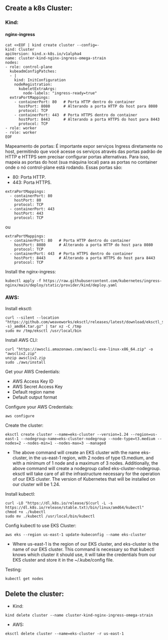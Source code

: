 ## Create a k8s Cluster:
### Kind:
#### nginx-ingress
```
cat <<EOF | kind create cluster --config=-
kind: Cluster
apiVersion: kind.x-k8s.io/v1alpha4
name: cluster-kind-nginx-ingress-omega-strain
nodes:
- role: control-plane
  kubeadmConfigPatches:
  - |
    kind: InitConfiguration
    nodeRegistration:
      kubeletExtraArgs:
        node-labels: "ingress-ready=true"
  extraPortMappings:
    - containerPort: 80   # Porta HTTP dentro do container
      hostPort: 8080      # Alterando a porta HTTP do host para 8080
      protocol: TCP
    - containerPort: 443  # Porta HTTPS dentro do container
      hostPort: 8443      # Alterando a porta HTTPS do host para 8443
      protocol: TCP
- role: worker
- role: worker
EOF
```
Mapeamento de portas:
É importante expor serviços Ingress diretamente no host, permitindo que você acesse os serviços através das portas padrão de HTTP e HTTPS sem precisar configurar portas alternativas. Para isso, mapeia as portas do host (sua máquina local) para as portas no container onde o nó control-plane está rodando. Essas portas são:
- 80: Porta HTTP.
- 443: Porta HTTPS.
```
extraPortMappings:
  - containerPort: 80
    hostPort: 80
    protocol: TCP
  - containerPort: 443
    hostPort: 443
    protocol: TCP
```
ou
```
extraPortMappings:
  - containerPort: 80   # Porta HTTP dentro do container
    hostPort: 8080      # Alterando a porta HTTP do host para 8080
    protocol: TCP
  - containerPort: 443  # Porta HTTPS dentro do container
    hostPort: 8443      # Alterando a porta HTTPS do host para 8443
    protocol: TCP
```

Install the nginx-ingress:
```
kubectl apply -f https://raw.githubusercontent.com/kubernetes/ingress-nginx/main/deploy/static/provider/kind/deploy.yaml
```

### AWS:
Install eksctl:
```
curl --silent --location "https://github.com/weaveworks/eksctl/releases/latest/download/eksctl_$(uname -s)_amd64.tar.gz" | tar xz -C /tmp
sudo mv /tmp/eksctl /usr/local/bin
```

Install AWS CLI:
```
curl "https://awscli.amazonaws.com/awscli-exe-linux-x86_64.zip" -o "awscliv2.zip"
unzip awscliv2.zip
sudo ./aws/install
```

Get your AWS Credentials:
- AWS Access Key ID
- AWS Secret Access Key
- Default region name
- Default output format

Configure your AWS Credentials:
```
aws configure
```

Create the cluster:
```
eksctl create cluster --name=eks-cluster --version=1.24 --region=us-east-1 --nodegroup-name=eks-cluster-nodegroup --node-type=t3.medium --nodes=2 --nodes-min=1 --nodes-max=3 --managed
```
- The above command will create an EKS cluster with the name eks-cluster, in the us-east-1 region, with 2 nodes of type t3.medium, and with a minimum of 1 node and a maximum of 3 nodes. Additionally, the above command will create a nodegroup called eks-cluster-nodegroup. eksctl will take care of all the infrastructure necessary for the operation of our EKS cluster. The version of Kubernetes that will be installed on our cluster will be 1.24.

Install kubectl:
```
curl -LO "https://dl.k8s.io/release/$(curl -L -s https://dl.k8s.io/release/stable.txt)/bin/linux/amd64/kubectl"
chmod +x ./kubectl
sudo mv ./kubectl /usr/local/bin/kubectl
```

Config kubectl to use EKS Cluster:
```
aws eks --region us-east-1 update-kubeconfig --name eks-cluster
```
- Where us-east-1 is the region of our EKS cluster, and eks-cluster is the name of our EKS cluster. This command is necessary so that kubectl knows which cluster it should use, it will take the credentials from our EKS cluster and store it in the ~/.kube/config file.

Testing:
```
kubectl get nodes
```

## Delete the cluster:
- Kind:
```
kind delete cluster --name cluster-kind-nginx-ingress-omega-strain
```
- AWS:
```
eksctl delete cluster --name=eks-cluster -r us-east-1
```

